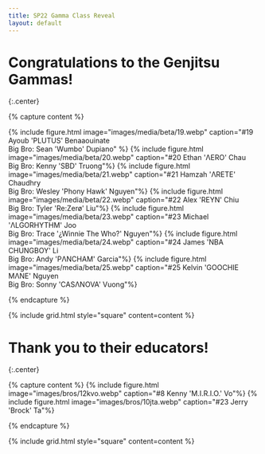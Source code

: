 ```yaml
---
title: SP22 Gamma Class Reveal
layout: default
---
```


# Congratulations to the Genjitsu Gammas!
{:.center}

{% capture content %}

{% include figure.html image="images/media/beta/19.webp" caption="#19 Ayoub 'PLUTUS' Benaaouinate
<br> Big Bro: Sean 'Wumbo' Dupiano" %}
{% include figure.html image="images/media/beta/20.webp" caption="#20 Ethan 'ΛERO' Chau
<br> Big Bro: Kenny 'SBD' Truong"%}
{% include figure.html image="images/media/beta/21.webp" caption="#21 Hamzah 'ΛRETE' Chaudhry
<br> Big Bro: Wesley 'Phony Hawk' Nguyen"%}
{% include figure.html image="images/media/beta/22.webp" caption="#22 Alex 'REYN' Chiu
<br> Big Bro: Tyler 'Re:Zerø' Liu"%}
{% include figure.html image="images/media/beta/23.webp" caption="#23 Michael 'ΛLGORHYTHM' Joo
<br> Big Bro: Trace '¿Winnie The Who?' Nguyen"%}
{% include figure.html image="images/media/beta/24.webp" caption="#24 James 'NBA CHUNGBOY' Li
<br> Big Bro: Andy 'PΛNCHAM' Garcia"%}
{% include figure.html image="images/media/beta/25.webp" caption="#25 Kelvin 'GOOCHIE MΛNE' Nguyen <br> Big Bro: Sonny 'CASΛNOVA' Vuong"%}

{% endcapture %}

{% include grid.html style="square" content=content %}

# Thank you to their educators!
{:.center}

{% capture content %}
{% include figure.html image="images/bros/12kvo.webp" caption="#8 Kenny 'M.I.R.I.O.' Vo"%}
{% include figure.html image="images/bros/10jta.webp" caption="#23 Jerry 'Brock' Ta"%}

{% endcapture %}

{% include grid.html style="square" content=content %}

<!-- # Special thanks to their probate master!
{:.center}

{% capture content %}
{% include figure.html image="images/bros/19abenaaouinate.webp" caption="#19 Ayoub 'PLUTUS' Benaaouinate"%}
{% endcapture %}
{% include grid.html style="square" content=content %} -->
